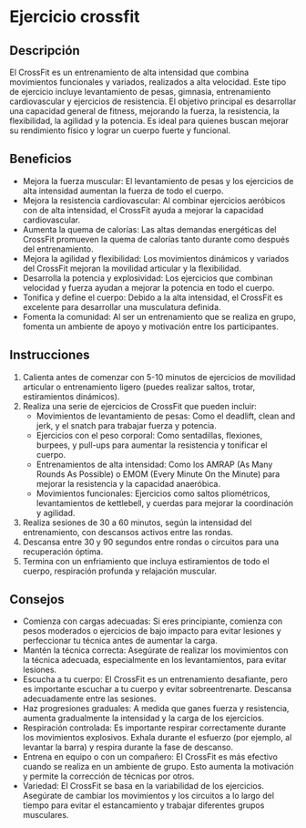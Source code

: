 # Ejercicio crossfit

## Descripción
El CrossFit es un entrenamiento de alta intensidad que combina movimientos funcionales y variados, realizados a alta velocidad. Este tipo de ejercicio incluye levantamiento de pesas, gimnasia, entrenamiento cardiovascular y ejercicios de resistencia. El objetivo principal es desarrollar una capacidad general de fitness, mejorando la fuerza, la resistencia, la flexibilidad, la agilidad y la potencia. Es ideal para quienes buscan mejorar su rendimiento físico y lograr un cuerpo fuerte y funcional.

## Beneficios
- Mejora la fuerza muscular: El levantamiento de pesas y los ejercicios de alta intensidad aumentan la fuerza de todo el cuerpo.
- Mejora la resistencia cardiovascular: Al combinar ejercicios aeróbicos con de alta intensidad, el CrossFit ayuda a mejorar la capacidad cardiovascular.
- Aumenta la quema de calorías: Las altas demandas energéticas del CrossFit promueven la quema de calorías tanto durante como después del entrenamiento.
- Mejora la agilidad y flexibilidad: Los movimientos dinámicos y variados del CrossFit mejoran la movilidad articular y la flexibilidad.
- Desarrolla la potencia y explosividad: Los ejercicios que combinan velocidad y fuerza ayudan a mejorar la potencia en todo el cuerpo.
- Tonifica y define el cuerpo: Debido a la alta intensidad, el CrossFit es excelente para desarrollar una musculatura definida.
- Fomenta la comunidad: Al ser un entrenamiento que se realiza en grupo, fomenta un ambiente de apoyo y motivación entre los participantes.

## Instrucciones
1. Calienta antes de comenzar con 5-10 minutos de ejercicios de movilidad articular o entrenamiento ligero (puedes realizar saltos, trotar, estiramientos dinámicos).
2. Realiza una serie de ejercicios de CrossFit que pueden incluir:
    - Movimientos de levantamiento de pesas: Como el deadlift, clean and jerk, y el snatch para trabajar fuerza y potencia.
    - Ejercicios con el peso corporal: Como sentadillas, flexiones, burpees, y pull-ups para aumentar la resistencia y tonificar el cuerpo.
    - Entrenamientos de alta intensidad: Como los AMRAP (As Many Rounds As Possible) o EMOM (Every Minute On the Minute) para mejorar la resistencia y la capacidad anaeróbica.
    - Movimientos funcionales: Ejercicios como saltos pliométricos, levantamientos de kettlebell, y cuerdas para mejorar la coordinación y agilidad.
3. Realiza sesiones de 30 a 60 minutos, según la intensidad del entrenamiento, con descansos activos entre las rondas.
4. Descansa entre 30 y 90 segundos entre rondas o circuitos para una recuperación óptima.
5. Termina con un enfriamiento que incluya estiramientos de todo el cuerpo, respiración profunda y relajación muscular.

## Consejos
- Comienza con cargas adecuadas: Si eres principiante, comienza con pesos moderados o ejercicios de bajo impacto para evitar lesiones y perfeccionar tu técnica antes de aumentar la carga.
- Mantén la técnica correcta: Asegúrate de realizar los movimientos con la técnica adecuada, especialmente en los levantamientos, para evitar lesiones.
- Escucha a tu cuerpo: El CrossFit es un entrenamiento desafiante, pero es importante escuchar a tu cuerpo y evitar sobreentrenarte. Descansa adecuadamente entre las sesiones.
- Haz progresiones graduales: A medida que ganes fuerza y resistencia, aumenta gradualmente la intensidad y la carga de los ejercicios.
- Respiración controlada: Es importante respirar correctamente durante los movimientos explosivos. Exhala durante el esfuerzo (por ejemplo, al levantar la barra) y respira durante la fase de descanso.
- Entrena en equipo o con un compañero: El CrossFit es más efectivo cuando se realiza en un ambiente de grupo. Esto aumenta la motivación y permite la corrección de técnicas por otros.
- Variedad: El CrossFit se basa en la variabilidad de los ejercicios. Asegúrate de cambiar los movimientos y los circuitos a lo largo del tiempo para evitar el estancamiento y trabajar diferentes grupos musculares.